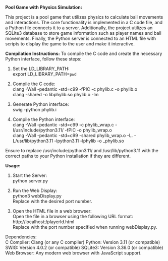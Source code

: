 **Pool Game with Physics Simulation:**

This project is a pool game that utilizes physics to calculate ball movements and interactions. The core functionality is implemented in a C code file, and a Python file connects it to a server. Additionally, the project utilizes an SQLite3 database to store game information such as player names and ball movements. Finally, the Python server is connected to an HTML file with scripts to display the game to the user and make it interactive.

**Compilation Instructions:**
To compile the C code and create the necessary Python interface, follow these steps:

1. Set the LD_LIBRARY_PATH: <br />
   export LD_LIBRARY_PATH=`pwd` <br />

2. Compile the C code: <br />
   clang -Wall -pedantic -std=c99 -fPIC -c phylib.c -o phylib.o <br />
   clang -shared -o libphylib.so phylib.o -lm <br />

3. Generate Python interface: <br />
   swig -python phylib.i <br />

4. Compile the Python interface: <br />
   clang -Wall -pedantic -std=c99 -c phylib_wrap.c -I/usr/include/python3.11/ -fPIC -o phylib_wrap.o <br />
   clang -Wall -pedantic -std=c99 -shared phylib_wrap.o -L. -L/usr/lib/python3.11 -lpython3.11 -lphylib -o _phylib.so <br />

Ensure to replace /usr/include/python3.11/ and /usr/lib/python3.11 with the correct paths to your Python installation if they are different.

**Usage:**
1. Start the Server: <br />
   python server.py <br />

2. Run the Web Display: <br />
   python3 webDisplay.py <port> <br />
   Replace <port> with the desired port number.<br />
   
3. Open the HTML file in a web browser: <br />
   Open the file in a browser using the following URL format:<br />
   http://localhost:<port>/playerId.html <br />
   Replace <port> with the port number specified when running webDisplay.py. <br />

Dependencies: <br />
C Compiler: Clang (or any C compiler)
Python: Version 3.11 (or compatible)
SWIG: Version 4.0.2 (or compatible)
SQLite3: Version 3.36.0 (or compatible)
Web Browser: Any modern web browser with JavaScript support.
